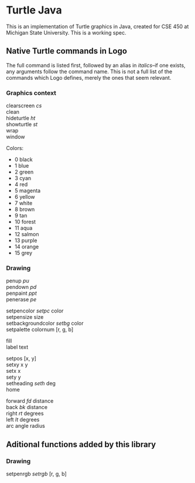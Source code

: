 # Turtle Java

This is an implementation of Turtle graphics in Java, created for CSE 450 at
Michigan State University.  This is a working spec.

## Native Turtle commands in Logo
The full command is listed first, followed by an alias in *italics*–if one exists,
any arguments follow the command name.  This is not a full list of the commands which
Logo defines, merely the ones that seem relevant.

### Graphics context
clearscreen *cs* <br/>
clean <br/>
hideturtle  *ht* <br/>
showturtle  *st* <br/>
wrap <br/>
window <br/>

Colors:

* 0 black 
* 1 blue 
* 2 green 
* 3 cyan
* 4 red 
* 5 magenta 
* 6 yellow 
* 7 white
* 8 brown 
* 9 tan 
* 10 forest 
* 11 aqua
* 12 salmon 
* 13 purple 
* 14 orange 
* 15 grey

### Drawing
penup *pu* <br/>
pendown *pd* <br/>
penpaint *ppt* <br/>
penerase *pe* <br/>

setpencolor *setpc* color <br/>
setpensize size <br/>
setbackgroundcolor *setbg* color <br/>
setpalette colornum [r, g, b] <br/>

fill <br/>
label text <br/>

setpos [x, y] <br/>
setxy x y <br/>
setx x <br/>
sety y <br/>
setheading *seth* deg <br/>
home <br/>

forward *fd* distance <br/>
back *bk* distance <br/>
right *rt* degrees <br/>
left *lt* degrees <br/>
arc angle radius <br/>

## Aditional functions added by this library

### Drawing
setpenrgb *setrgb* [r, g, b]